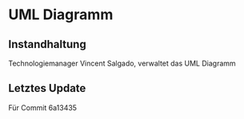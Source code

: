 <h1>UML Diagramm</h1>
<h2>Instandhaltung</h2>
Technologiemanager Vincent Salgado, verwaltet das UML Diagramm

<h2>Letztes Update</h2>
Für Commit 6a13435
